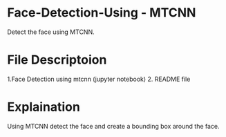 # Face-Detection-Using - MTCNN
Detect the face using MTCNN.

# File Descriptoion
 1.Face Detection using mtcnn (jupyter notebook)
 2. README file
# Explaination
 Using MTCNN detect the face and create a bounding box around the face.
